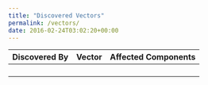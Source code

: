 ```yaml
---
title: "Discovered Vectors"
permalink: /vectors/
date: 2016-02-24T03:02:20+00:00
---
```


| Discovered By    | Vector |    Affected Components                                       |
| --------         | ------ | ------------------------------------------------------------ |
|                  |        |           |
|    |   |                               |
|  |   |  |
|  |   |                            |
